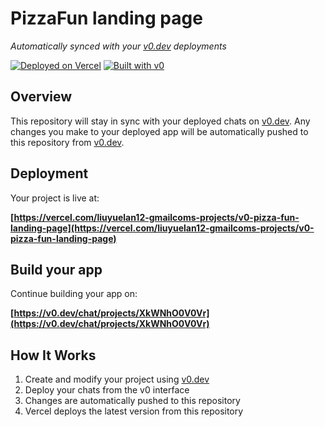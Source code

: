 # PizzaFun landing page

*Automatically synced with your [v0.dev](https://v0.dev) deployments*

[![Deployed on Vercel](https://img.shields.io/badge/Deployed%20on-Vercel-black?style=for-the-badge&logo=vercel)](https://vercel.com/liuyuelan12-gmailcoms-projects/v0-pizza-fun-landing-page)
[![Built with v0](https://img.shields.io/badge/Built%20with-v0.dev-black?style=for-the-badge)](https://v0.dev/chat/projects/XkWNhO0V0Vr)

## Overview

This repository will stay in sync with your deployed chats on [v0.dev](https://v0.dev).
Any changes you make to your deployed app will be automatically pushed to this repository from [v0.dev](https://v0.dev).

## Deployment

Your project is live at:

**[https://vercel.com/liuyuelan12-gmailcoms-projects/v0-pizza-fun-landing-page](https://vercel.com/liuyuelan12-gmailcoms-projects/v0-pizza-fun-landing-page)**

## Build your app

Continue building your app on:

**[https://v0.dev/chat/projects/XkWNhO0V0Vr](https://v0.dev/chat/projects/XkWNhO0V0Vr)**

## How It Works

1. Create and modify your project using [v0.dev](https://v0.dev)
2. Deploy your chats from the v0 interface
3. Changes are automatically pushed to this repository
4. Vercel deploys the latest version from this repository
